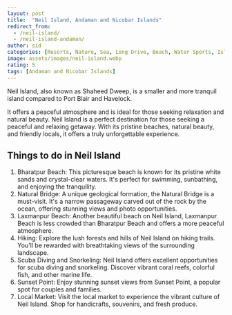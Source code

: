 ```yaml
---
layout: post
title:  "Neil Island, Andaman and Nicobar Islands"
redirect_from:
  - /neil-island/
  - /neil-island-andaman/
author: sid
categories: [Resorts, Nature, Sea, Long Drive, Beach, Water Sports, Island, Coral, Sunset]
image: assets/images/neil-island.webp
rating: 5
tags: [Andaman and Nicobar Islands]
---
```

Neil Island, also known as Shaheed Dweep, is a smaller and more tranquil island compared to Port Blair and Havelock. 

It offers a peaceful atmosphere and is ideal for those seeking relaxation and natural beauty. Neil Island is a perfect destination for those seeking a peaceful and relaxing getaway. With its pristine beaches, natural beauty, and friendly locals, it offers a truly unforgettable experience.

<h2>Things to do in Neil Island</h2>

1. Bharatpur Beach: This picturesque beach is known for its pristine white sands and crystal-clear waters. It's perfect for swimming, sunbathing, and enjoying the tranquility.
2. Natural Bridge: A unique geological formation, the Natural Bridge is a must-visit. It's a narrow passageway carved out of the rock by the ocean, offering stunning views and photo opportunities.
3. Laxmanpur Beach: Another beautiful beach on Neil Island, Laxmanpur Beach is less crowded than Bharatpur Beach and offers a more peaceful atmosphere.
4. Hiking: Explore the lush forests and hills of Neil Island on hiking trails. You'll be rewarded with breathtaking views of the surrounding landscape.
5. Scuba Diving and Snorkeling: Neil Island offers excellent opportunities for scuba diving and snorkeling. Discover vibrant coral reefs, colorful fish, and other marine life.
6. Sunset Point: Enjoy stunning sunset views from Sunset Point, a popular spot for couples and families.
7. Local Market: Visit the local market to experience the vibrant culture of Neil Island. Shop for handicrafts, souvenirs, and fresh produce.


<div class="pa-carousel-widget" style="width:100%; height:480px; display:none;"
  data-link="https://www.tripadvisor.in/Attraction_Review-g297584-d15810667-Reviews-Andaman_Ocean_Tourism-Port_Blair_South_Andaman_Island_Andaman_and_Nicobar_Island.html"
  data-title="Neil Island, Andaman"
  data-description="Resorts, Nature, Sea, Long Drive, Beach, Water Sports, Island, Coral, Sunset"
  data-delay="3">
  <object data="https://lh3.googleusercontent.com/pw/AP1GczM14ajELKAac-4PgUIt064nx2miebo3qz9wsde2UpYeaqxextoYkwwkewkk71L_JHE2S78pIkBDpXAvztj7gbMqBLS9tY0uGpf54nDSjm9rB3Zh8hnV=w960-rw-h720"></object>
  <object data="https://lh3.googleusercontent.com/pw/AP1GczO6WW_YeR3bsLkHnGPr0XZn3FrzMncwXfIPeRGiMqf9mVjU3kN0nBWk7ZqAWacBheHoeohQeW-zdgwPwWETT3_bNbdmxB-gH7sJ4_lnzIRzwIFM-LQ5=w960-rw-h720"></object>
  <object data="https://lh3.googleusercontent.com/pw/AP1GczPRnHske59kMUrnAlzyn60kFsolyXxzaA3Qaml-j5zjdHplCP4ZgtEW7KsoglOlHpxDdtkx_JrYTq4G2tjslKHp3xQEWTk9yoTNUmjXEcULSbTHRoZm=w960-rw-h720"></object>
  <object data="https://lh3.googleusercontent.com/pw/AP1GczP6c27y9-LOOGRX7kUGF4WAsHCaM-7GGOAzZrrBKF9JTAJZ-q7iQlZ21px9-itT5kBiIf4w7G8iVU4EH9GUVYGnFp6Xe-7GsrqnPq5574UjYTNYQTkh=w960-rw-h720"></object>
  <object data="https://lh3.googleusercontent.com/pw/AP1GczO1HBSnZ6D89slFGAUB8hUuuJ5H9TLAxb2iKPAIedXKz5xgTHsv0kyn_5tH4E8XecGKKfuo0au_OrrybfqtH1qjiW44sVLCXW-4KXXg-WRkUDITuhBG=w960-rw-h720"></object>
  <object data="https://lh3.googleusercontent.com/pw/AP1GczMbZLOWP3CaQoit7953F8aGxGeLafBbfN4Pl3mNI_XW7ESKffl3Ehmy0DbuhamhTJYPiQ1tltZ_a7wFanx5vs_BeF-Kq0Qg-ctpbjqoN7KwbX5pliLb=w960-rw-h720"></object>
  <object data="https://lh3.googleusercontent.com/pw/AP1GczM4CzZfuOazRygnvs7AC42DUTFfhAEyd5nZ0JOaygeyavVZEvwVP7vP7EzqXb9JfTakNbIpnfSq6mI3U0sq_8BMkn-kT-82iuJaKy17_SgK7V7cVoqR=w960-rw-h720"></object>
  <object data="https://lh3.googleusercontent.com/pw/AP1GczPXCY24PEl529U5lpZVjQVtTcYTRo2Gx8mrYkPTL11NLf2agBmDW21Frtb1MhXYnXB0PtX3EGbcnP1TxJiFvpstoDIMiwTz0DEGwaxWPuyk_IzKQNlw=w960-rw-h720"></object>
  <object data="https://lh3.googleusercontent.com/pw/AP1GczN69scMMBJoNgkw1C2iXS8SCE9wx7ah34nJyINZ6p368hKZPk8PCCNzOqIFQ55R-qUd6LPASjvpN7tyYNHOHR8qcU6xqbFZexS4d-ZqitCaAZqTEdJ4=w960-rw-h720"></object>
  <object data="https://lh3.googleusercontent.com/pw/AP1GczPfd7wH5SqdzRYcRy2Ny19dIvWcOEctcGW9k1plwdNpa51aT08AaG0ptr6uNYyPQeBnQzezZqYhzV8ql5Om0eqI9ioWPCrQuIi_6EiAmquPBzXbyAP2=w960-rw-h720"></object>
  <object data="https://lh3.googleusercontent.com/pw/AP1GczP5koWd8wQos4stOwLYlXhBDGF_mXTYEQ_XqwSKyld-62trfbl4fmv_12CDcB8PYKDiF4zG13Xhp8O2OvgRo_B2Jz89216vavizdsy8QAp6tbeZ2Sax=w960-rw-h720"></object>
  <object data="https://lh3.googleusercontent.com/pw/AP1GczOoNXsA3FyGH7tUvS8oHTGc2OYlzKZrQM2nPlBugDPefqFCWk_YkFwpDRM_otsBmu2qS1QoahbePwJxaZAcOvy1cPQdC5Wda-ythEgfm64vURPgn5_S=w960-rw-h720"></object>
  <object data="https://lh3.googleusercontent.com/pw/AP1GczMxCWOcbrU7snqrydZuMban4xSapg4YPut6LcPDW9bqFQoO4r31sXATGXESVoUeWGbTeNm7gye35eNT9bYYA6NCiDtgurx2IAtC7wajiIQ9HqQK3aQh=w960-rw-h720"></object>
  <object data="https://lh3.googleusercontent.com/pw/AP1GczN_8ibd7pEJ2Jwzzv4VRfyUaZ2Lc7Mtwws1Vifr9auASoMKTQtcmKv98nor8mWVw_91ie8aspt4wvKZJDCgBY0NCP0hFQMYtY6E8gBzmgHpxZUxZLbK=w960-rw-h720"></object>
  <object data="https://lh3.googleusercontent.com/pw/AP1GczMtsGkxTAQedyaLBqTNheaJJcPj9bs9LRurfOFwlCFNXlQjiXWQrKB1lKB_bOKorgREMoYe7jZJuq041dsgiw3SiV-XeSJPULxkrxDAT4OyTK7ukue3=w960-rw-h720"></object>
  <object data="https://lh3.googleusercontent.com/pw/AP1GczOe6P8i67mAY8uZvW7v7Tc2yM82qXaAWdyuyTpdFQgYr7mfWTyAsASVsPpKP_vqgV1XwwaxyM-gohXzIhj7ai9SGU7fCBVhY3e87U1Jay5ldQ_uAVVt=w960-rw-h720"></object>
  <object data="https://lh3.googleusercontent.com/pw/AP1GczNV1TWrAcia3Gg-FDBt-jg9qb1cBPVhd0YHJcfx9COX2vO_dUjn8jaRuORtnKGmNec_pnKxHq8i3v-jsVSW8e-td2roWiUGTAcKujXawsf4PkOUiCCW=w960-rw-h720"></object>
  <object data="https://lh3.googleusercontent.com/pw/AP1GczNz6YJU_L7PNBIHdU02FvHspG1WRHmZGhn026irUIo2Mza5VMWy0jbAulOhQ_YLhWQ9CsNMmsJnlcPeop6BpR9Ckiznpgic67qaIVN2Q29xNKuRViNJ=w960-rw-h720"></object>
  <object data="https://lh3.googleusercontent.com/pw/AP1GczNdFpSQNRYRydfLY9PI7RJN0tJPTEAFwvj8cZ4YDvCBX2QafufT0_gcliF0JrN1AGZuF00uwMs7NQmsjUJwpcOqTnBzA5hRbZEbzrMWyADD3lPxZaNY=w960-rw-h720"></object>
  <object data="https://lh3.googleusercontent.com/pw/AP1GczMJUUbGEyI92mH2mSc76ztH6lyTwuOARtg4EweguAF4KD5QRI8FoEnavZjqgeA4vBpHTZcL_VCpR0gH15G1E0vUMsJDA1Ke0fAOlP55OVogk-UhQq8q=w960-rw-h720"></object>
  <object data="https://lh3.googleusercontent.com/pw/AP1GczPSaYRmQd1cuUa0T3SYkVAid6SJCymDBaBR8bHwIfoSVCA5plvNPXApisTUT6SOXWFn82KHcjJ2lT5YdaJhabU8j9EWcWml3GlJS-mPYCckHyPLraxp=w960-rw-h720"></object>
  <object data="https://lh3.googleusercontent.com/pw/AP1GczMcKxkPHxLQUOsd9pnZhD3UkU5qfDlcX6P2nr15mXf644rzPD4G7--H8zu-srZgsNFYihUWExBufs9ILxtq5n1pKQIXLtRhafSI9p9rENGqRiGtYbgK=w960-rw-h720"></object>
  <object data="https://lh3.googleusercontent.com/pw/AP1GczNow0KUrLUKFwwYRv79uVmhl4LSyNEsqttttugnr9EqQ4i_tNuUfD7ljiUQwuUC7iAuzA42K2FHFK8fUJXB8FNElO-QradnSPapcZv3lf4uxcPxWWI7=w960-rw-h720"></object>
  <object data="https://lh3.googleusercontent.com/pw/AP1GczP1_gJArXUDN8yqjAhQpu4ouKNfoDd54hg-EGnSVM0NrueLWfG_TqM0WnaXBd43HyLWNHuef5-KC_Pv0B0nSoKW6gCAWMOWx9-Gu-Ijg7pvJHOm1QCj=w960-rw-h720"></object>
  <object data="https://lh3.googleusercontent.com/pw/AP1GczOAfcxQPDaQa0vf3P5qD7IxeXNFd96L5Mqvyy2InPeo8uZIDx7oMGY-7ZeGb6LB_w7g4G_quLbI-ZOUW_Pmnu3F6YrVFphDQioXoCXeHhQXev-Lv4kp=w960-rw-h720"></object>
  <object data="https://lh3.googleusercontent.com/pw/AP1GczPsVQusfIKUd11IuuIRlXQ0yRkjndKHd2BAfdFmJfAGPU_kjhezHMtRTVtRrt0zFizN17YsSIxGeCouL8C55hgcJhV-9bPbuxJMGcTd654fFE6T9zql=w960-rw-h720"></object>
  <object data="https://lh3.googleusercontent.com/pw/AP1GczMUb7_cVwQsyyk-SBZ3U27mxePVG9L8rQ6ilJiX92sxyBdf4FLkNFD5clOBl_RBBSH8XHoKk6frh_Oa1sJsSWzQLGKT36OiIBudYVfGo8m5mfl-xa0Q=w960-rw-h720"></object>
  <object data="https://lh3.googleusercontent.com/pw/AP1GczOGN3SAtNyeBhtiSAeDn1yGg4HHKaiKgkIidsHOixLJ4InSARVYWH-plyzrfHgH41uX_57wNkpnQl5uHas3N4V6gx9eMY-QOwxmX-3Ye2DQG2Qq9kvu=w960-rw-h720"></object>
  <object data="https://lh3.googleusercontent.com/pw/AP1GczN2WpKJy1WgrWh3PxOFZ8_8ubSTRmRCANfRHGRLWWpCFwhHo5oJW8JFxVJ3cERbDhhw0wOfxv15Pd3cdA__xce7m0a-qWiRjS780Mbjz37b8uibw9qP=w960-rw-h720"></object>
  <object data="https://lh3.googleusercontent.com/pw/AP1GczMSM4E2y-3OKeQkfU2t4zUaM-05ccH4W7twMfjTDSKSiUjJZirsjjf_es7SzVs1nuUS8XDh7q-sNf8FgnUnILcYuqRJDLfjmfTBDa8B6Z4zsr9ntWyh=w960-rw-h720"></object>
  <object data="https://lh3.googleusercontent.com/pw/AP1GczOoFshSspu8wHLzPT5Lix_xWZ0-xVSssuBnh_c92uBRf7r7A-lgL4g8StW72DQMjtDgIvZauKpLxpBxiUsi2INK-Un5fqvD1FAboNumw6SCw1bU0X3O=w960-rw-h720"></object>
  <object data="https://lh3.googleusercontent.com/pw/AP1GczORe_NhpTwJU4Pkg3EndWgACdPtwwi6u3q4klKyf6TnpNcH948hGk9QmpagvSfHsfN3QCIylgogHvwhJGhGt8JUrXhS4W_wlkJfTvPcd3wtbdE0m7cb=w960-rw-h720"></object>
  <object data="https://lh3.googleusercontent.com/pw/AP1GczMLhfE4Q5GBFO4X5USVqVOunZQ6b7aDUeC7Ou2Echf7fZsvABdLQJvi_UO9Dj4SxYrtQRNAFclYe_ktWT-3r-BgtD91MFHDegGsl-0ihQtPvmqqCw4G=w960-rw-h720"></object>
  <object data="https://lh3.googleusercontent.com/pw/AP1GczNoQ_A1MEPIjsVlDrtC04ahjfSvba260aV1HEGFTNJPP8e74h1oUQHvN5oxwV88SN2vMb8f6pJNKQi3TNSKUrF8ocbN29BGdAScOpxbeGee2YdygFzh=w960-rw-h720"></object>
</div>
